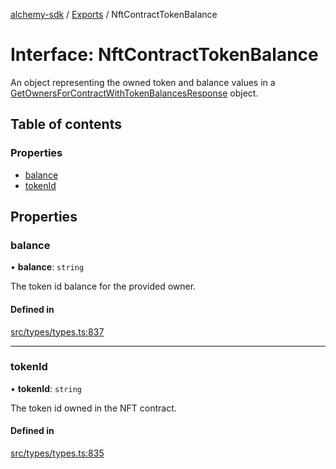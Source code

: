 [alchemy-sdk](../README.md) / [Exports](../modules.md) / NftContractTokenBalance

# Interface: NftContractTokenBalance

An object representing the owned token and balance values in a
[GetOwnersForContractWithTokenBalancesResponse](GetOwnersForContractWithTokenBalancesResponse.md) object.

## Table of contents

### Properties

- [balance](NftContractTokenBalance.md#balance)
- [tokenId](NftContractTokenBalance.md#tokenid)

## Properties

### balance

• **balance**: `string`

The token id balance for the provided owner.

#### Defined in

[src/types/types.ts:837](https://github.com/alchemyplatform/alchemy-sdk-js/blob/c9dbbf0/src/types/types.ts#L837)

___

### tokenId

• **tokenId**: `string`

The token id owned in the NFT contract.

#### Defined in

[src/types/types.ts:835](https://github.com/alchemyplatform/alchemy-sdk-js/blob/c9dbbf0/src/types/types.ts#L835)

